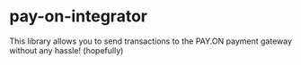 # pay-on-integrator

This library allows you to send transactions to the PAY.ON payment gateway without any hassle! (hopefully)
